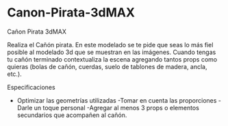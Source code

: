 # Canon-Pirata-3dMAX
Cañon Pirata 3dMAX

Realiza el Cañón pirata.
En este modelado se te pide que seas lo más fiel posible al modelado 3d que se muestran en las imágenes.
Cuando tengas tu cañón terminado contextualiza la escena agregando tantos props como quieras (bolas de cañón, cuerdas, suelo de tablones de madera, ancla, etc.).


Especificaciones
- Optimizar las geometrías utilizadas
-Tomar en cuenta las proporciones
-Darle un toque personal
-Agregar al menos 3 props o elementos secundarios que acompañen al cañón.
